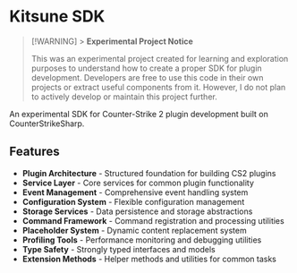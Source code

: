 # Kitsune SDK

> [!WARNING] > **Experimental Project Notice**
>
> This was an experimental project created for learning and exploration purposes to understand how to create a proper SDK for plugin development. Developers are free to use this code in their own projects or extract useful components from it. However, I do not plan to actively develop or maintain this project further.

An experimental SDK for Counter-Strike 2 plugin development built on CounterStrikeSharp.

## Features

- **Plugin Architecture** - Structured foundation for building CS2 plugins
- **Service Layer** - Core services for common plugin functionality
- **Event Management** - Comprehensive event handling system
- **Configuration System** - Flexible configuration management
- **Storage Services** - Data persistence and storage abstractions
- **Command Framework** - Command registration and processing utilities
- **Placeholder System** - Dynamic content replacement system
- **Profiling Tools** - Performance monitoring and debugging utilities
- **Type Safety** - Strongly typed interfaces and models
- **Extension Methods** - Helper methods and utilities for common tasks
